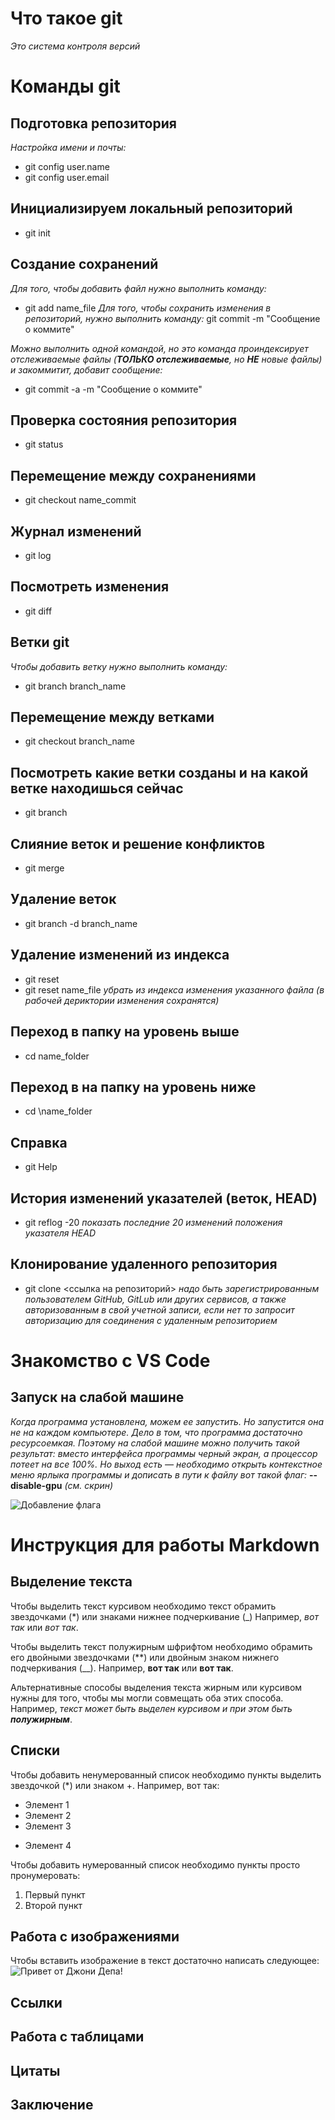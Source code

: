 # Что такое git
*Это система контроля версий*

# Команды git

## Подготовка репозитория
*Настройка имени и почты:*
* git config user.name
* git config user.email

## Инициализируем локальный репозиторий
* git init

## Создание сохранений 
*Для того, чтобы добавить файл нужно выполнить команду:*
* git add name_file
*Для того, чтобы сохранить изменения в репозиторий, нужно выполнить команду:*
git commit -m "Сообщение о коммите"

*Можно выполнить одной командой, но это команда проиндексирует отслеживаемые файлы (**ТОЛЬКО отслеживаемые**, но **НЕ** новые файлы) и закоммитит, добавит сообщение:*
* git commit -a -m "Сообщение о коммите"

## Проверка состояния репозитория
* git status

## Перемещение между сохранениями
* git checkout name_commit

## Журнал изменений
* git log

## Посмотреть изменения
* git diff

## Ветки git
*Чтобы добавить ветку нужно выполнить команду:*
* git branch branch_name

## Перемещение между ветками
* git checkout branch_name

## Посмотреть какие ветки созданы и на какой ветке находишься сейчас
* git branch

## Слияние веток и решение конфликтов
* git merge

## Удаление веток 
* git branch -d branch_name

## Удаление изменений из индекса
* git reset
* git reset name_file *убрать из индекса изменения указанного файла (в рабочей дериктории изменения сохранятся)*

## Переход в папку на уровень выше 
* cd name_folder

## Переход в на папку на уровень ниже
* cd \name_folder

## Справка
* git Help

## История изменений указателей (веток, HEAD)
* git reflog -20 *показать последние 20 изменений положения указателя HEAD*

## Клонирование удаленного репозитория
* git clone <ссылка на репозиторий> *надо быть зарегистрированным пользователем GitHub, GitLub или других сервисов, а также авторизованным в свой учетной записи, если нет то запросит авторизацию для соединения с удаленным репозиторием*

# Знакомство с VS Code

## Запуск на слабой машине

*Когда программа установлена, можем ее запустить. Но запустится она не на каждом компьютере. Дело в том, что программа достаточно ресурсоемкая. Поэтому на слабой машине можно получить такой результат: вместо интерфейса программы черный экран, а процессор потеет на все 100%. Но выход есть — необходимо открыть контекстное меню ярлыка программы и дописать в пути к файлу вот такой флаг:* **--disable-gpu** 
*(см. скрин)*

![Добавление флага](Download.png)

# Инструкция для работы Markdown

## Выделение текста

Чтобы выделить текст курсивом необходимо текст обрамить звездочками (*) или знаками нижнее подчеркивание (_) Например, *вот так* или _вот так_.

Чтобы выделить текст полужирным шфрифтом необходимо обрамить его двойными звездочками (**) или двойным знаком нижнего подчеркивания (__). Например, **вот так** или __вот так__.

 Альтернативные способы выделения текста жирным или курсивом нужны для того, чтобы мы могли совмещать оба этих способа. Например, _текст может быть выделен курсивом и при  этом быть **полужирным**_.
 
## Списки

Чтобы добавить ненумерованный список необходимо пункты выделить звездочкой (*) или знаком +. Например, вот так:
* Элемент 1
* Элемент 2
* Элемент 3
+ Элемент 4

Чтобы добавить нумерованный список необходимо пункты просто пронумеровать:
1. Первый пункт
2. Второй пункт

## Работа с изображениями

Чтобы вставить изображение в текст достаточно написать следующее:
![Привет от Джони Депа!](JonnyDepp.jpg)


## Ссылки

## Работа с таблицами

## Цитаты 

## Заключение